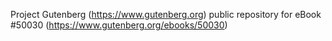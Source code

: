 Project Gutenberg (https://www.gutenberg.org) public repository for
eBook #50030 (https://www.gutenberg.org/ebooks/50030)
